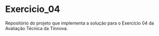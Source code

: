# Exercicio_04
Repositório do projeto que implementa a solução para o Exercício 04 da Avaliação Técnica da Tinnova.

